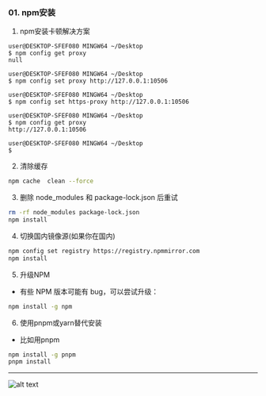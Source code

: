 ### 01. npm安装
1. npm安装卡顿解决方案

``` gitbash
user@DESKTOP-SFEF080 MINGW64 ~/Desktop
$ npm config get proxy
null

user@DESKTOP-SFEF080 MINGW64 ~/Desktop
$ npm config set proxy http://127.0.0.1:10506

user@DESKTOP-SFEF080 MINGW64 ~/Desktop
$ npm config set https-proxy http://127.0.0.1:10506

user@DESKTOP-SFEF080 MINGW64 ~/Desktop
$ npm config get proxy
http://127.0.0.1:10506

user@DESKTOP-SFEF080 MINGW64 ~/Desktop
$
```

2. 清除缓存
``` bash
npm cache  clean --force
```
3. 删除 node_modules 和 package-lock.json 后重试
``` bash
rm -rf node_modules package-lock.json
npm install

```
4. 切换国内镜像源(如果你在国内)
``` bash
npm config set registry https://registry.npmmirror.com
npm install
```
5. 升级NPM
  - 有些 NPM 版本可能有 bug，可以尝试升级：
  ``` bash
  npm install -g npm
  ```
6. 使用pnpm或yarn替代安装
  - 比如用pnpm
  ``` bash
  npm install -g pnpm
  pnpm install
  ```
  ---
  ![alt text](https://upload-bbs.miyoushe.com/upload/2022/11/01/266607709/6cc988d046df34315681e50f9c9f299c_1259576169906078498.PNG?x-oss-process=image//resize,s_600/quality,q_80/auto-orient,0/interlace,1/format,png)



